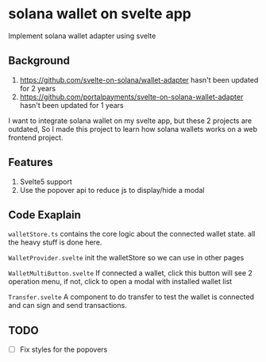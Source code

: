 # solana wallet on svelte app

Implement solana wallet adapter using svelte

## Background

1. https://github.com/svelte-on-solana/wallet-adapter hasn't been updated for 2 years
2. https://github.com/portalpayments/svelte-on-solana-wallet-adapter hasn't been updated for 1 years

I want to integrate solana wallet on my svelte app, but these 2 projects are outdated, 
So I made this project to learn how solana wallets works on a web frontend project.

## Features

1. Svelte5 support
2. Use the popover api to reduce js to display/hide a modal

## Code Exaplain

`walletStore.ts` contains the core logic about the connected wallet state. all the heavy stuff is done here.

`WalletProvider.svelte` init the walletStore so we can use in other pages

`WalletMultiButton.svelte` If connected a wallet, click this button will see 2 operation menu, if not, click to open a modal with installed wallet list

`Transfer.svelte` A component to do transfer to test the wallet is connected and can sign and send transactions.

## TODO

- [ ] Fix styles for the popovers
